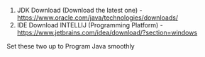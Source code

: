 1. JDK Download (Download the latest one) - https://www.oracle.com/java/technologies/downloads/
2. IDE Download INTELLIJ (Programming Platform) - https://www.jetbrains.com/idea/download/?section=windows

Set these two up to Program Java smoothly 